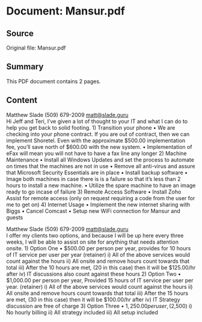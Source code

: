 # Document: Mansur.pdf

## Source
Original file: Mansur.pdf

## Summary
This PDF document contains 2 pages.

## Content
 
 Matthew Slade (509) 679-2009 matt@slade.guru                                                                   
     Hi Jeff and Teri,  I’ve given a lot of thought to your IT and what I can do to help you get back to solid footing.  1) Transition your phone • We are checking into your phone contract.  If you are out of contract, then we can implement Shoretel.  Even with the approximate $500.00 implementation fee, you’ll save north of $600.00 with the new system. • Implementation of eFax will mean you will not have to have a fax line any longer 2) Machine Maintenance  • Install all Windows Updates and set the process to automate on times that the machines are not in use • Remove all anti-virus and assure that Microsoft Security Essentials are in place • Install backup software • Image both machines in case there is is a failure so that it’s less than 2 hours to install a new machine. • Utilize the spare machine to have an image ready to go incase of failure 3) Remote Access Software • Install Zoho Assist for remote access (only on request requiring a code from the user for me to get on) 4) Internet Usage • Implement the new internet sharing with Biggs • Cancel Comcast • Setup new WiFi connection for Mansur and guests               

 
 Matthew Slade (509) 679-2009 matt@slade.guru                                                                   
     I offer my clients two options, and because I will be up here every three weeks, I will be able to assist on site for anything that needs attention onsite.   1) Option One • $500.00 per person per year, provides for 10 hours of IT service per user per year (retainer) i) All of the above services would count against the hours  ii) All onsite and remove hours count towards that total iii) After the 10 hours are met, (20 in this case) then it will be $125.00/hr after iv) IT discussions also count against these hours 2) Option Two • $1,000.00 per person per year, Provided 15 hours of IT service per user per year. (retainer) i) All of the above services would count against the hours  ii) All onsite and remove hours count towards that total iii) After the 15 hours are met, (30 in this case) then it will be $100.00/hr after iv) IT Strategy discussion are free of charge  3) Option Three • $1,250.00 per user, ($2,500) i) No hourly billing ii) All strategy included iii) All setup included 

